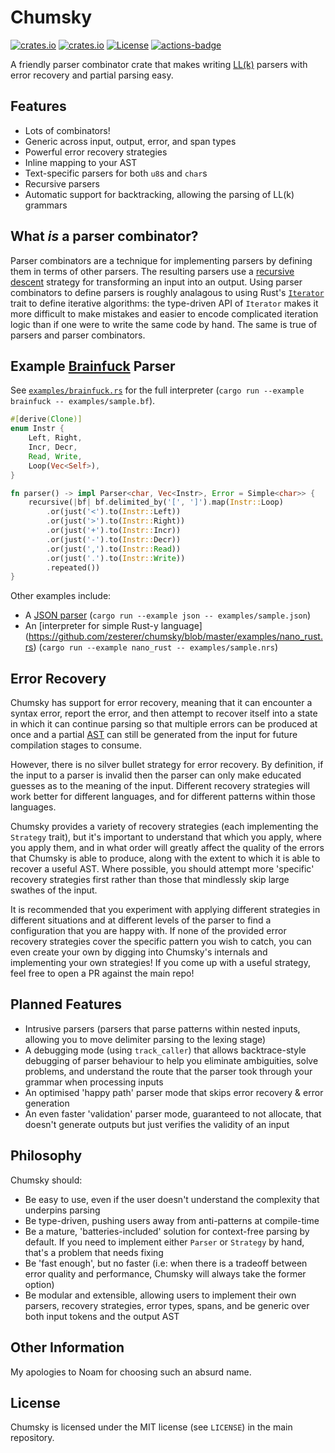 # Chumsky

[![crates.io](https://img.shields.io/crates/v/chumsky.svg)](https://crates.io/crates/chumsky)
[![crates.io](https://docs.rs/chumsky/badge.svg)](https://docs.rs/chumsky)
[![License](https://img.shields.io/crates/l/chumsky.svg)](https://github.com/zesterer/chumsky)
[![actions-badge](https://github.com/zesterer/chumsky/workflows/Rust/badge.svg?branch=master)](https://github.com/zesterer/chumsky/actions)

A friendly parser combinator crate that makes writing [LL(k)](https://en.wikipedia.org/wiki/LL_parser) parsers with
error recovery and partial parsing easy.

## Features

- Lots of combinators!
- Generic across input, output, error, and span types
- Powerful error recovery strategies
- Inline mapping to your AST
- Text-specific parsers for both `u8`s and `char`s
- Recursive parsers
- Automatic support for backtracking, allowing the parsing of LL(k) grammars

## What *is* a parser combinator?

Parser combinators are a technique for implementing parsers by defining them in terms of other parsers. The resulting
parsers use a [recursive descent](https://en.wikipedia.org/wiki/Recursive_descent_parser) strategy for transforming an
input into an output. Using parser combinators to define parsers is roughly analagous to using Rust's
[`Iterator`](https://doc.rust-lang.org/std/iter/trait.Iterator.html) trait to define iterative algorithms: the
type-driven API of `Iterator` makes it more difficult to make mistakes and easier to encode complicated iteration logic
than if one were to write the same code by hand. The same is true of parsers and parser combinators.

## Example [Brainfuck](https://en.wikipedia.org/wiki/Brainfuck) Parser

See [`examples/brainfuck.rs`](https://github.com/zesterer/chumsky/blob/master/examples/brainfuck.rs) for the full
interpreter (`cargo run --example brainfuck -- examples/sample.bf`).

```rs
#[derive(Clone)]
enum Instr {
    Left, Right,
    Incr, Decr,
    Read, Write,
    Loop(Vec<Self>),
}

fn parser() -> impl Parser<char, Vec<Instr>, Error = Simple<char>> {
    recursive(|bf| bf.delimited_by('[', ']').map(Instr::Loop)
        .or(just('<').to(Instr::Left))
        .or(just('>').to(Instr::Right))
        .or(just('+').to(Instr::Incr))
        .or(just('-').to(Instr::Decr))
        .or(just(',').to(Instr::Read))
        .or(just('.').to(Instr::Write))
        .repeated())
}
```

Other examples include:

- A [JSON parser](https://github.com/zesterer/chumsky/blob/master/examples/json.rs) (`cargo run --example json --
  examples/sample.json`)
- An [interpreter for simple Rust-y language]
  (https://github.com/zesterer/chumsky/blob/master/examples/nano_rust.rs) (`cargo run --example nano_rust -- examples/sample.nrs`)

## Error Recovery

Chumsky has support for error recovery, meaning that it can encounter a syntax error, report the error, and then
attempt to recover itself into a state in which it can continue parsing so that multiple errors can be produced at once
and a partial [AST](https://en.wikipedia.org/wiki/Abstract_syntax_tree) can still be generated from the input for future
compilation stages to consume.

However, there is no silver bullet strategy for error recovery. By definition, if the input to a parser is invalid then
the parser can only make educated guesses as to the meaning of the input. Different recovery strategies will work better
for different languages, and for different patterns within those languages.

Chumsky provides a variety of recovery strategies (each implementing the `Strategy` trait), but it's important to
understand that which you apply, where you apply them, and in what order will greatly affect the quality of the errors
that Chumsky is able to produce, along with the extent to which it is able to recover a useful AST. Where possible, you
should attempt more 'specific' recovery strategies first rather than those that mindlessly skip large swathes of the
input.

It is recommended that you experiment with applying different strategies in different situations and at different levels
of the parser to find a configuration that you are happy with. If none of the provided error recovery strategies cover
the specific pattern you wish to catch, you can even create your own by digging into Chumsky's internals and
implementing your own strategies! If you come up with a useful strategy, feel free to open a PR against the main repo!

## Planned Features

- Intrusive parsers (parsers that parse patterns within nested inputs, allowing you to move delimiter parsing to the
  lexing stage)
- A debugging mode (using `track_caller`) that allows backtrace-style debugging of parser behaviour to help you
  eliminate ambiguities, solve problems, and understand the route that the parser took through your grammar when
  processing inputs
- An optimised 'happy path' parser mode that skips error recovery & error generation
- An even faster 'validation' parser mode, guaranteed to not allocate, that doesn't generate outputs but just verifies
  the validity of an input

## Philosophy

Chumsky should:

- Be easy to use, even if the user doesn't understand the complexity that underpins parsing
- Be type-driven, pushing users away from anti-patterns at compile-time
- Be a mature, 'batteries-included' solution for context-free parsing by default. If you need to implement either
  `Parser` or `Strategy` by hand, that's a problem that needs fixing
- Be 'fast enough', but no faster (i.e: when there is a tradeoff between error quality and performance, Chumsky will
  always take the former option)
- Be modular and extensible, allowing users to implement their own parsers, recovery strategies, error types, spans, and
  be generic over both input tokens and the output AST

## Other Information

My apologies to Noam for choosing such an absurd name.

## License

Chumsky is licensed under the MIT license (see `LICENSE`) in the main repository.

